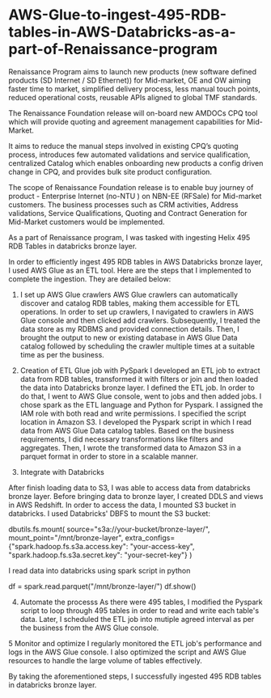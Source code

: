 # AWS-Glue-to-ingest-495-RDB-tables-in-AWS-Databricks-as-a-part-of-Renaissance-program
Renaissance Program aims to launch new products (new software defined products (SD Internet / SD Ethernet)) for Mid-market, OE and OW aiming faster time to market, simplified delivery process, less manual touch points, reduced operational costs, reusable APIs aligned to global TMF standards.

The Renaissance Foundation release will on-board new AMDOCs CPQ tool which will provide quoting and agreement management capabilities for Mid-Market.

It aims to reduce the manual steps involved in existing CPQ’s quoting process, introduces few automated validations and service qualification, centralized Catalog which enables onboarding new products a config driven change in CPQ, and provides bulk site product configuration.

The scope of Renaissance Foundation release is to enable buy journey of product - Enterprise Internet (no-NTU ) on NBN-EE (RFSale) for Mid-market customers. The business processes such as CRM activities, Address validations, Service Qualifications, Quoting and Contract Generation for Mid-Market customers would be implemented.

As a part of Renaissance program, I was tasked with ingesting Helix 495 RDB Tables in databricks bronze layer.

In order to efficiently ingest 495 RDB tables in AWS Databricks bronze layer, I used AWS Glue as an ETL tool. 
Here are the steps that I implemented to complete the ingestion. They are detailed below:
1) I set up AWS Glue crawlers
AWS Glue crawlers can automatically discover and catalog RDB tables, making them accessible for ETL operations. In order to set up crawlers, I navigated to crawlers in AWS Glue console and then clicked add crawlers. Subsequently, I treated the data store as my RDBMS and provided connection details. Then, I brought the output to new or existing database in AWS Glue Data catalog followed by scheduling the crawler multiple times at a suitable time as per the business.

2) Creation of ETL Glue job with PySpark
I developed an ETL job to extract data from RDB tables, transformed it with filters or join and then loaded the data into Databricks bronze layer. I defined the ETL job. In order to do that, I went to AWS Glue console, went to jobs and then added jobs. I chose spark as the ETL language and Python for Pyspark. I assigned the IAM role with both read and write permissions. I specified the script location in Amazon S3. I developed the Pyspark script in which I read data from AWS Glue Data catalog tables. Based on the business requirements, I did necessary transformations like filters and aggregates. Then, I wrote the transformed data to Amazon S3 in a parquet format in order to store in a scalable manner.

3) Integrate with Databricks

After finish loading data to S3, I was able to access data from databricks bronze layer. Before bringing data to bronze layer, I created DDLS and views in AWS Redshift. In order to access the data, I mounted S3 bucket in databricks. I used Databricks' DBFS to mount the S3 bucket:

dbutils.fs.mount(
    source="s3a://your-bucket/bronze-layer/",
    mount_point="/mnt/bronze-layer",
    extra_configs={"spark.hadoop.fs.s3a.access.key": "your-access-key",
                   "spark.hadoop.fs.s3a.secret.key": "your-secret-key"}
)

I read data into databricks using spark script in python

df = spark.read.parquet("/mnt/bronze-layer/")
df.show()

4) Automate the processs
As there were 495 tables, I modified the Pyspark script to loop through 495 tables in order to read and write each table's data. Later, I scheduled the ETL job into mutiple agreed interval as per the business from the AWS Glue console.

5 Monitor and optimize
I regularly monitored the ETL job's performance and logs in the AWS Glue console. I also optimized the script and AWS Glue resources to handle the large volume of tables effectively. 

By taking the aforementioned steps, I successfully ingested 495 RDB tables in databricks bronze layer.
